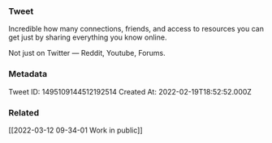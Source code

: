 ### Tweet
Incredible how many connections, friends, and access to resources you can get just by sharing everything you know online.

Not just on Twitter — Reddit, Youtube, Forums.

### Metadata
Tweet ID: 1495109144512192514
Created At: 2022-02-19T18:52:52.000Z

### Related
[[2022-03-12 09-34-01 Work in public]]

